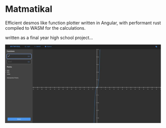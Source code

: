 # Matmatikal
Efficient desmos like function plotter written in Angular, with performant rust compiled to WASM for the calculations.

written as a final year high school project... 

![Demo](./matmatikal-plot.webp)
